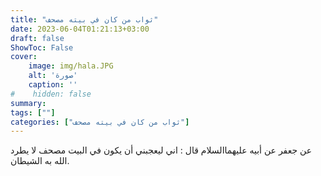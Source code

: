 ```yaml
---
title: "ثواب من كان في بيته مصحف"
date: 2023-06-04T01:21:13+03:00
draft: false
ShowToc: False
cover:
    image: img/hala.JPG
    alt: 'صورة'
    caption: ''
#    hidden: false
summary: 
tags: [""]
categories: ["ثواب من كان في بيته مصحف"]
---
```

عن جعفر عن أبيه عليهما‌السلام قال : اني ليعجبني أن يكون في البيت
مصحف لا يطرد الله به الشيطان.

